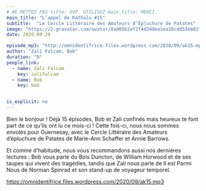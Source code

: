 ```yaml
---
# NE METTEZ PAS title: SVP. UTILISEZ main_title: MERCI.
main_title: "L’appel de Kathulu #15"
subtitle:  "Le Cercle Littéraire des Amateurs d’Épluchure de Patates"
image: "https://2.gravatar.com/avatar/8ad05b2ef2f4d248ea1ea28cdd53eb82?s=96&d=identicon&r=G"
date: 2020-09-29

episode_mp3: "http://omnidentifrice.files.wordpress.com/2020/09/ak15.mp3"
author: "Zali Falcam, Bob"
duration: "0"
people_link: 
  - name: Zali Falcam
    key: zalifalcam
  - name: Bob
    key: bob


is_explicit: no
---
```


<PodcastHeader/>

<!-- ECRIRE LA DESCRIPTION DE L'EPISODE SOUS CETTE LIGNE -->

<p>Bien le bonjour ! Déjà 15 épisodes, Bob et Zali confinés mais heureux te font part de ce qu’ils ont lu ce mois-ci ! Cette fois-ci, nous nous sommes envolés pour Guernesay, avec le&nbsp;Cercle Littéraire des Amateurs d’épluchure&nbsp;de Patates&nbsp;de Marie-Ann Schaffer et Annie Barrows.</p>



<p>Et comme d’habitude, nous vous recommandons aussi nos dernières lectures : Bob vous parle du&nbsp;Bois Duncton, de William Horwood et de ses taupes qui vivent des tragédies, tandis que Zali nous parle de&nbsp;Il est Parmi Nous de Norman Spinrad et son stand-up de voyageur temporel.</p>



 
<a href="https://omnidentifrice.files.wordpress.com/2020/09/ak15.mp3" rel="nofollow">https://omnidentifrice.files.wordpress.com/2020/09/ak15.mp3</a>
 


